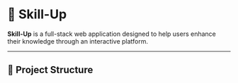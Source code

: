 # 🚀 Skill-Up

**Skill-Up** is a full-stack web application designed to help users enhance their knowledge through an interactive platform.

---

## 📁 Project Structure

